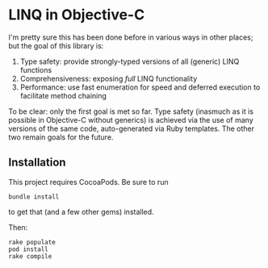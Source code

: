 LINQ in Objective-C
===================

I'm pretty sure this has been done before in various ways in other places; but the goal of this library is:

1. Type safety: provide strongly-typed versions of all (generic) LINQ functions
2. Comprehensiveness: exposing *full* LINQ functionality
3. Performance: use fast enumeration for speed and deferred execution to facilitate method chaining

To be clear: only the first goal is met so far. Type safety (inasmuch as it is possible in Objective-C without generics) is achieved via the use of many versions of the same code, auto-generated via Ruby templates. The other two remain goals for the future.

Installation
------------

This project requires CocoaPods. Be sure to run

    bundle install

to get that (and a few other gems) installed.

Then:

    rake populate
    pod install
    rake compile
